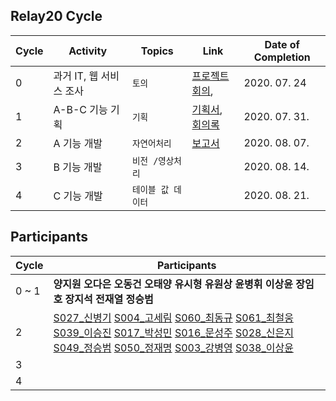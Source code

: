 ## Relay20 Cycle

| Cycle | Activity                | Topics             | Link                                                         | Date of Completion |
| ----- | ----------------------- | ------------------ | ------------------------------------------------------------ | ------------------ |
| 0     | 과거 IT, 웹 서비스 조사 | `토의`             | [프로젝트 회의](https://github.com/boostcamp-2020/relay_20/blob/master/relay_day01/Latte_Challenge.md), | 2020. 07. 24       |
| 1     | A-B-C 기능 기획         | `기획`             | [기획서](https://github.com/boostcamp-2020/relay_20/blob/master/relay_day01/day01.md), [회의록](https://github.com/boostcamp-2020/relay_20/blob/master/relay_day01/Meeting_Log.md) | 2020. 07. 31.      |
| 2     | A 기능 개발             | `자연어처리`       | [보고서](https://github.com/boostcamp-2020/relay_20/blob/master/relay_day02/day02.md) | 2020. 08. 07.      |
| 3     | B 기능 개발             | `비전 /영상처리`   |                                                              | 2020. 08. 14.      |
| 4     | C 기능 개발             | `테이블 값 데이터` |                                                              | 2020. 08. 21.      |

## Participants

| Cycle | Participants                                                 |
| ----- | ------------------------------------------------------------ |
| 0 ~ 1 | **양지원 오다은 오동건 오태양 유시형 유원상 윤병휘 이상윤 장임호 장지석 전재열 정승범** |
| 2     | [S027_신병기](https://github.com/EthanShin) [S004_고세림](https://github.com/koserim) [S060_최동규](https://github.com/ChoiDongKyu96) [S061_최철웅](https://github.com/chelwoong) [S039_이승진](https://github.com/devilzCough) [S017_박성민](https://github.com/rnfxl92) [S016_문성주](https://github.com/A-by-alimelon) [S028_신은지](https://github.com/devejs) [S049_정승범](https://github.com/back99) [S050_정재명](https://github.com/jjm159) [S003_강병영](https://gist.github.com/RoKang) [S038_이상윤](https://gist.github.com/SANGYOONLEE) |
| 3     |                                                              |
| 4     |                                                              |

